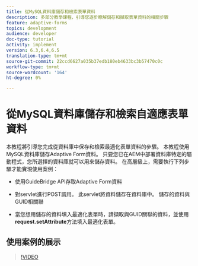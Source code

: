 ```yaml
---
title: 從MySQL資料庫儲存和檢索表單資料
description: 多部分教學課程，引導您逐步瞭解儲存和擷取表單資料的相關步驟
feature: adaptive-forms
topics: development
audience: developer
doc-type: tutorial
activity: implement
version: 6.3,6.4,6.5
translation-type: tm+mt
source-git-commit: 22ccd6627a035b37edb180eb4633bc3b57470c0c
workflow-type: tm+mt
source-wordcount: '164'
ht-degree: 0%

---
```



# 從MySQL資料庫儲存和檢索自適應表單資料

本教程將引導您完成從資料庫中保存和檢索最適化表單資料的步驟。 本教程使用MySQL資料庫儲存Adaptive Form資料。 只要您已在AEM中部署資料庫特定的驅動程式，您所選擇的資料庫就可以用來儲存資料。 在高層級上，需要執行下列步驟才能實現使用案例：

* 使用GuideBridge API存取Adaptive Form資料

* 對servlet進行POST調用。 此servlet將資料儲存在資料庫中。 儲存的資料與GUID相關聯

* 當您想用儲存的資料填入最適化表單時，請擷取與GUID關聯的資料，並使用&#x200B;**request.setAttribute**&#x200B;方法填入最適化表單。

## 使用案例的展示

>[!VIDEO](https://video.tv.adobe.com/v/27829?quality=9&learn=on)
